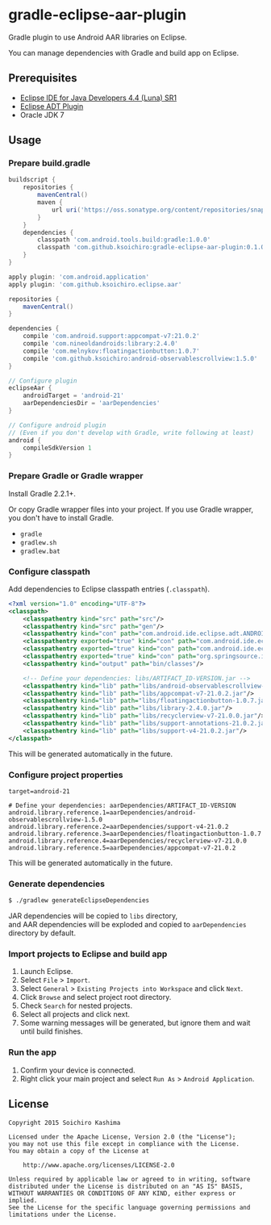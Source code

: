 # gradle-eclipse-aar-plugin

Gradle plugin to use Android AAR libraries on Eclipse.

You can manage dependencies with Gradle and build app on Eclipse.

## Prerequisites

* [Eclipse IDE for Java Developers 4.4 (Luna) SR1](https://eclipse.org/downloads/packages/eclipse-ide-java-developers/lunasr1a)
* [Eclipse ADT Plugin](http://developer.android.com/sdk/installing/installing-adt.html)
* Oracle JDK 7

## Usage

### Prepare build.gradle

```groovy
buildscript {
    repositories {
        mavenCentral()
        maven {
            url uri('https://oss.sonatype.org/content/repositories/snapshots/')
        }
    }
    dependencies {
        classpath 'com.android.tools.build:gradle:1.0.0'
        classpath 'com.github.ksoichiro:gradle-eclipse-aar-plugin:0.1.0-SNAPSHOT'
    }
}

apply plugin: 'com.android.application'
apply plugin: 'com.github.ksoichiro.eclipse.aar'

repositories {
    mavenCentral()
}

dependencies {
    compile 'com.android.support:appcompat-v7:21.0.2'
    compile 'com.nineoldandroids:library:2.4.0'
    compile 'com.melnykov:floatingactionbutton:1.0.7'
    compile 'com.github.ksoichiro:android-observablescrollview:1.5.0'
}

// Configure plugin
eclipseAar {
    androidTarget = 'android-21'
    aarDependenciesDir = 'aarDependencies'
}

// Configure android plugin
// (Even if you don't develop with Gradle, write following at least)
android {
    compileSdkVersion 1
}
```

### Prepare Gradle or Gradle wrapper

Install Gradle 2.2.1+.

Or copy Gradle wrapper files into your project.
If you use Gradle wrapper, you don't have to install Gradle.

* `gradle`
* `gradlew.sh`
* `gradlew.bat`

### Configure classpath

Add dependencies to Eclipse classpath entries (`.classpath`).

```xml
<?xml version="1.0" encoding="UTF-8"?>
<classpath>
	<classpathentry kind="src" path="src"/>
	<classpathentry kind="src" path="gen"/>
	<classpathentry kind="con" path="com.android.ide.eclipse.adt.ANDROID_FRAMEWORK"/>
	<classpathentry exported="true" kind="con" path="com.android.ide.eclipse.adt.LIBRARIES"/>
	<classpathentry exported="true" kind="con" path="com.android.ide.eclipse.adt.DEPENDENCIES"/>
	<classpathentry exported="true" kind="con" path="org.springsource.ide.eclipse.gradle.classpathcontainer"/>
	<classpathentry kind="output" path="bin/classes"/>

	<!-- Define your dependencies: libs/ARTIFACT_ID-VERSION.jar -->
	<classpathentry kind="lib" path="libs/android-observablescrollview-1.5.0.jar"/>
	<classpathentry kind="lib" path="libs/appcompat-v7-21.0.2.jar"/>
	<classpathentry kind="lib" path="libs/floatingactionbutton-1.0.7.jar"/>
	<classpathentry kind="lib" path="libs/library-2.4.0.jar"/>
	<classpathentry kind="lib" path="libs/recyclerview-v7-21.0.0.jar"/>
	<classpathentry kind="lib" path="libs/support-annotations-21.0.2.jar"/>
	<classpathentry kind="lib" path="libs/support-v4-21.0.2.jar"/>
</classpath>
```

This will be generated automatically in the future.

### Configure project properties

```
target=android-21

# Define your dependencies: aarDependencies/ARTIFACT_ID-VERSION
android.library.reference.1=aarDependencies/android-observablescrollview-1.5.0
android.library.reference.2=aarDependencies/support-v4-21.0.2
android.library.reference.3=aarDependencies/floatingactionbutton-1.0.7
android.library.reference.4=aarDependencies/recyclerview-v7-21.0.0
android.library.reference.5=aarDependencies/appcompat-v7-21.0.2
```

This will be generated automatically in the future.

### Generate dependencies

```sh
$ ./gradlew generateEclipseDependencies
```

JAR dependencies will be copied to `libs` directory,  
and AAR dependencies will be exploded and copied to `aarDependencies` directory by default.

### Import projects to Eclipse and build app

1. Launch Eclipse.
1. Select `File` > `Import`.
1. Select `General` > `Existing Projects into Workspace` and click `Next`.
1. Click `Browse` and select project root directory.
1. Check `Search` for nested projects.
1. Select all projects and click next.
1. Some warning messages will be generated, but ignore them and wait until build finishes.

### Run the app

1. Confirm your device is connected.
1. Right click your main project and select `Run As` > `Android Application`.

## License

    Copyright 2015 Soichiro Kashima

    Licensed under the Apache License, Version 2.0 (the "License");
    you may not use this file except in compliance with the License.
    You may obtain a copy of the License at

        http://www.apache.org/licenses/LICENSE-2.0

    Unless required by applicable law or agreed to in writing, software
    distributed under the License is distributed on an "AS IS" BASIS,
    WITHOUT WARRANTIES OR CONDITIONS OF ANY KIND, either express or implied.
    See the License for the specific language governing permissions and
    limitations under the License.

